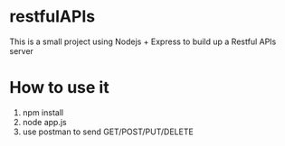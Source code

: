 # restfulAPIs

This is a small project using Nodejs + Express to build up a Restful APIs server

# How to use it

1. npm install
2. node app.js
3. use postman to send GET/POST/PUT/DELETE
